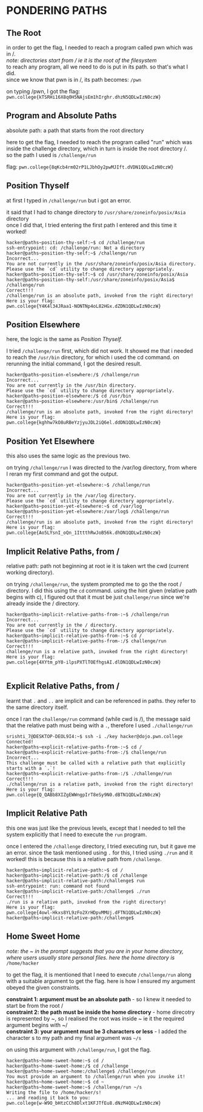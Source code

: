 # PONDERING PATHS 
## The Root

in order to get the flag, I needed to reach a program called pwn which was in /.   
*note: directories start from / ie it is the root of the filesystem*    
to reach any program, all we need to do is put in its path. so that's what I did.     
since we know that pwn is in /, its path becomes: `/pwn`

on typing /pwn, I got the flag: 
`pwn.college{kTSRHi16X8q0H5NAjsEm1hIrghr.dhzN5QDLwIzN0czW}`



## Program and Absolute Paths

absolute path: a path that starts from the root directory     

here to get the flag, I needed to reach the program called "run" which was inside the challenge directory, which in turn is inside the root directory /.    
so the path I used is `/challenge/run`

flag: 
`pwn.college{8qKcb4rm02rP1LJbhOy2pwMJIft.dVDN1QDLwIzN0czW}`

## Position Thyself
at first I typed in `/challenge/run` but i got an error. 

it said that I had to change directory to `/usr/share/zoneinfo/posix/Asia` directory       
once I did that, I tried entering the first path I entered and this time it worked!

```````
hacker@paths~position-thy-self:~$ cd /challenge/run   
ssh-entrypoint: cd: /challenge/run: Not a directory
hacker@paths~position-thy-self:~$ /challenge/run
Incorrect...
You are not currently in the /usr/share/zoneinfo/posix/Asia directory.
Please use the `cd` utility to change directory appropriately.
hacker@paths~position-thy-self:~$ cd /usr/share/zoneinfo/posix/Asia
hacker@paths~position-thy-self:/usr/share/zoneinfo/posix/Asia$ /challenge/run
Correct!!!
/challenge/run is an absolute path, invoked from the right directory!
Here is your flag:
pwn.college{Y4K4l34JRaa1-NONTNp4oL82HGx.dZDN1QDLwIzN0czW}
`````````



## Position Elsewhere

here, the logic is the same as _Position Thyself._ 

I tried `/challenge/run` first, which did not work. It showed me that i needed to reach the `/usr/bin` directory, for which i used the cd command.
on rerunning the initial command, I got the desired result.

````````
hacker@paths~position-elsewhere:/$ /challenge/run
Incorrect...
You are not currently in the /usr/bin directory.
Please use the `cd` utility to change directory appropriately.
hacker@paths~position-elsewhere:/$ cd /usr/bin
hacker@paths~position-elsewhere:/usr/bin$ /challenge/run
Correct!!!
/challenge/run is an absolute path, invoked from the right directory!
Here is your flag:
pwn.college{kghhw7kO8uRBeYzjyuJDL2iQ6el.ddDN1QDLwIzN0czW}

``````````````


## Position Yet Elsewhere
this also uses the same logic as the previous two.

on trying `/challenge/run` I was directed to the /var/log directory, from where I reran my first command and got the output.

``````````
hacker@paths~position-yet-elsewhere:~$ /challenge/run
Incorrect...
You are not currently in the /var/log directory.
Please use the `cd` utility to change directory appropriately.
hacker@paths~position-yet-elsewhere:~$ cd /var/log
hacker@paths~position-yet-elsewhere:/var/log$ /challenge/run
Correct!!!
/challenge/run is an absolute path, invoked from the right directory!
Here is your flag:
pwn.college{Ao5LYsnI_oQn_1IttthRwJoB56k.dhDN1QDLwIzN0czW}
`````````````


## Implicit Relative Paths, from /

relative path: path not beginning at root ie it is taken wrt the cwd (current working directory).

on trying `/challenge/run`, the system prompted me to go the the root / directory. I did this using the `cd` command. using the hint given (relative path begins with c), I figured out that it must be just `challenge/run` since we're already inside the / directory. 

``````````
hacker@paths~implicit-relative-paths-from-:~$ /challenge/run
Incorrect...
You are not currently in the / directory.
Please use the `cd` utility to change directory appropriately.
hacker@paths~implicit-relative-paths-from-:~$ cd /
hacker@paths~implicit-relative-paths-from-:/$ challenge/run
Correct!!!
challenge/run is a relative path, invoked from the right directory!
Here is your flag:
pwn.college{4XYtm_pY0-ilpsPXTlTOEfhgsAI.dlDN1QDLwIzN0czW}


`````````````


## Explicit Relative Paths, from /

learnt that `.` and `..` are implicit and can be referenced in paths. they refer to the same directory itself.

once I ran the `challenge/run` command (while cwd is /), the message said that the relative path must being with a `.`, therefore I used `./challenge/run`



````
srishti_7@DESKTOP-DEOL9I4:~$ ssh -i ./key hacker@dojo.pwn.college
Connected!
hacker@paths~explicit-relative-paths-from-:~$ cd /
hacker@paths~explicit-relative-paths-from-:/$ challenge/run
Incorrect...
This challenge must be called with a relative path that explicitly starts with a `.`!
hacker@paths~explicit-relative-paths-from-:/$ ./challenge/run
Correct!!!
./challenge/run is a relative path, invoked from the right directory!
Here is your flag:
pwn.college{Q_QABb8XIZgEWWngpIrT8eSy9N0.dBTN1QDLwIzN0czW}
````````

## Implicit Relative Path
this one was just like the previous levels, except that I needed to tell the system explicitly that I need to execute the `run` program.   
      
once I entered the `/challenge` directory, I tried executing run, but it gave me an error. since the task mentioned using `.` for this, I tried using `./run` and it worked! this is because this is a relative path from `/challenge`.   
`````
hacker@paths~implicit-relative-path:~$ cd /
hacker@paths~implicit-relative-path:/$ cd /challenge
hacker@paths~implicit-relative-path:/challenge$ run
ssh-entrypoint: run: command not found
hacker@paths~implicit-relative-path:/challenge$ ./run
Correct!!!
./run is a relative path, invoked from the right directory!
Here is your flag:
pwn.college{4owl-Hkxs8YL9zFo2XrHDpvMMUj.dFTN1QDLwIzN0czW}
hacker@paths~implicit-relative-path:/challenge$
````````


## Home Sweet Home

_note: the ~ in the prompt suggests that you are in your home directory, where users usually store personal files. here the home directory is_ `/home/hacker`

to get the flag, it is mentioned that I need to execute `/challenge/run` along with a suitable argument to get the flag. here is how I ensured my argument obeyed the given constraints.

**constraint 1: argument must be an absolute path** - so I knew it needed to start be from the root /      
**constraint 2: the path must be inside the home directory** - home direcotry is represented by ~, so I realised the root was inside ~ ie it the required argument begins with ~/         
**constraint 3: your argument must be 3 characters or less** - I added the character s to my path and my final argument was `~/s`

on using this argument with `/challenge/run`, I got the flag.

````````
hacker@paths~home-sweet-home:~$ cd /
hacker@paths~home-sweet-home:/$ cd /challenge
hacker@paths~home-sweet-home:/challenge$ /challenge/run
You must provide an argument to /challenge/run when you invoke it!
hacker@paths~home-sweet-home:~$ cd ~
hacker@paths~home-sweet-home:~$ /challenge/run ~/s
Writing the file to /home/hacker/s!
... and reading it back to you:
pwn.college{w-W9O_bHtzCCh8Dlxt1KFJTfEu8.dNzM4QDLwIzN0czW}
````````




